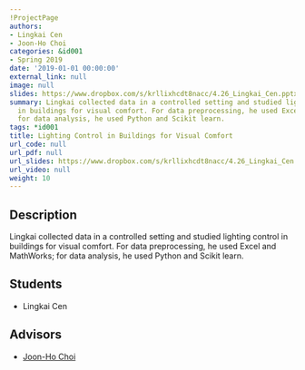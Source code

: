 ```yaml
---
!ProjectPage
authors:
- Lingkai Cen
- Joon-Ho Choi
categories: &id001
- Spring 2019
date: '2019-01-01 00:00:00'
external_link: null
image: null
slides: https://www.dropbox.com/s/krllixhcdt8nacc/4.26_Lingkai_Cen.pptx?dl=0
summary: Lingkai collected data in a controlled setting and studied lighting control
  in buildings for visual comfort. For data preprocessing, he used Excel and MathWorks;
  for data analysis, he used Python and Scikit learn.
tags: *id001
title: Lighting Control in Buildings for Visual Comfort
url_code: null
url_pdf: null
url_slides: https://www.dropbox.com/s/krllixhcdt8nacc/4.26_Lingkai_Cen.pptx?dl=0
url_video: null
weight: 10
---
```

## Description

Lingkai collected data in a controlled setting and studied lighting control in buildings for visual comfort. For data preprocessing, he used Excel and MathWorks; for data analysis, he used Python and Scikit learn.





## Students

* Lingkai Cen

## Advisors

* [Joon-Ho Choi](../../../author/joonho-choi)
